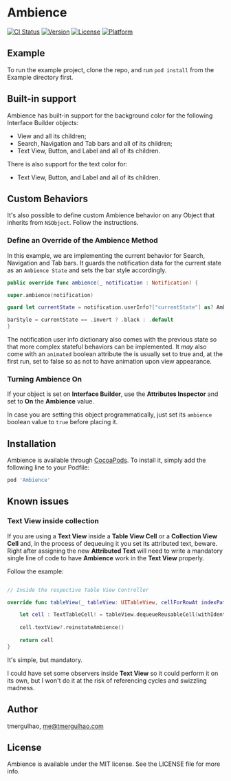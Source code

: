 # Ambience

[![CI Status](http://img.shields.io/travis/tmergulhao/Ambience.svg?style=flat)](https://travis-ci.org/tmergulhao/Ambience)
[![Version](https://img.shields.io/cocoapods/v/Ambience.svg?style=flat)](http://cocoapods.org/pods/Ambience)
[![License](https://img.shields.io/cocoapods/l/Ambience.svg?style=flat)](http://cocoapods.org/pods/Ambience)
[![Platform](https://img.shields.io/cocoapods/p/Ambience.svg?style=flat)](http://cocoapods.org/pods/Ambience)

## Example

To run the example project, clone the repo, and run `pod install` from the Example directory first.

## Built-in support

Ambience has built-in support for the background color for the following Interface Builder objects:

- View and all its children;
- Search, Navigation and Tab bars and all of its children;
- Text View, Button, and Label and all of its children.

There is also support for the text color for:

- Text View, Button, and Label and all of its children.

## Custom Behaviors

It's also possible to define custom Ambience behavior on any Object that inherits from `NSObject`. Follow the instructions.

### Define an Override of the Ambience Method

In this example, we are implementing the current behavior for Search, Navigation and Tab bars. It guards the notification data for the current state as an `Ambience State` and sets the bar style accordingly.

```swift
public override func ambience(_ notification : Notification) {

super.ambience(notification)

guard let currentState = notification.userInfo?["currentState"] as? AmbienceState else { return }

barStyle = currentState == .invert ? .black : .default
}
```

The notification user info dictionary also comes with the previous state so that more complex stateful behaviors can be implemented. It _may_ also come with an `animated` boolean attribute the is usually set to true and, at the first run, set to false so as not to have animation upon view appearance.

### Turning Ambience On

If your object is set on **Interface Builder**, use the **Attributes Inspector** and set to **On** the **Ambience** value.

In case you are setting this object programmatically, just set its `ambience` boolean value to `true` before placing it.

## Installation

Ambience is available through [CocoaPods](http://cocoapods.org). To install
it, simply add the following line to your Podfile:

```ruby
pod 'Ambience'
```

## Known issues

### Text View inside collection

If you are using a **Text View** inside a **Table View Cell** or a **Collection View Cell** and, in the process of dequeuing it you set its attributed text, beware. Right after assigning the new **Attributed Text** will need to write a mandatory single line of code to have **Ambience** work in the **Text View** properly.

Follow the example:

```swift

// Inside the respective Table View Controller

override func tableView(_ tableView: UITableView, cellForRowAt indexPath: IndexPath) -> UITableViewCell {

    let cell : TextTableCell! = tableView.dequeueReusableCell(withIdentifier: "Cell with text") as! TextTableCell
    
    cell.textView?.reinstateAmbience()
    
    return cell
}
```

It's simple, but mandatory.

I could have set some observers inside **Text View** so it could perform it on its own, but I won't do it at the risk of referencing cycles and swizzling madness.

## Author

tmergulhao, me@tmergulhao.com

## License

Ambience is available under the MIT license. See the LICENSE file for more info.

